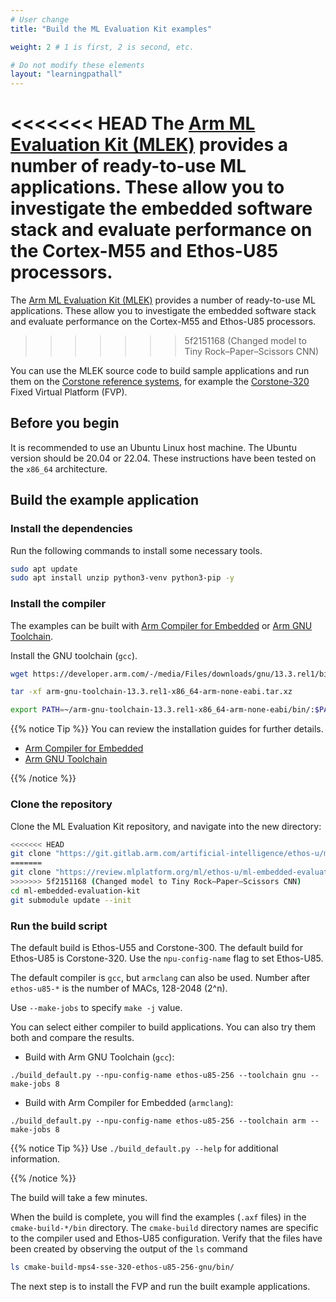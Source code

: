 ```yaml
---
# User change
title: "Build the ML Evaluation Kit examples"

weight: 2 # 1 is first, 2 is second, etc.

# Do not modify these elements
layout: "learningpathall"
---
```

<<<<<<< HEAD
The [Arm ML Evaluation Kit (MLEK)](https://gitlab.arm.com/artificial-intelligence/ethos-u/ml-embedded-evaluation-kit) provides a number of ready-to-use ML applications. These allow you to investigate the embedded software stack and evaluate performance on the Cortex-M55 and Ethos-U85 processors.
=======
The [Arm ML Evaluation Kit (MLEK)](https://review.mlplatform.org/plugins/gitiles/ml/ethos-u/ml-embedded-evaluation-kit) provides a number of ready-to-use ML applications. These allow you to investigate the embedded software stack and evaluate performance on the Cortex-M55 and Ethos-U85 processors.
>>>>>>> 5f2151168 (Changed model to Tiny Rock–Paper–Scissors CNN)

You can use the MLEK source code to build sample applications and run them on the [Corstone reference systems](https://www.arm.com/products/silicon-ip-subsystems/), for example the [Corstone-320](https://developer.arm.com/Processors/Corstone-320) Fixed Virtual Platform (FVP).

## Before you begin

It is recommended to use an Ubuntu Linux host machine. The Ubuntu version should be 20.04 or 22.04. These instructions have been tested on the `x86_64` architecture.

## Build the example application

### Install the dependencies

Run the following commands to install some necessary tools.

```bash
sudo apt update
sudo apt install unzip python3-venv python3-pip -y
```
### Install the compiler

The examples can be built with [Arm Compiler for Embedded](https://developer.arm.com/Tools%20and%20Software/Arm%20Compiler%20for%20Embedded) or [Arm GNU Toolchain](https://developer.arm.com/Tools%20and%20Software/GNU%20Toolchain).

Install the GNU toolchain (`gcc`).

```bash
wget https://developer.arm.com/-/media/Files/downloads/gnu/13.3.rel1/binrel/arm-gnu-toolchain-13.3.rel1-x86_64-arm-none-eabi.tar.xz

tar -xf arm-gnu-toolchain-13.3.rel1-x86_64-arm-none-eabi.tar.xz

export PATH=~/arm-gnu-toolchain-13.3.rel1-x86_64-arm-none-eabi/bin/:$PATH

```

{{% notice Tip %}}
You can review the installation guides for further details.

- [Arm Compiler for Embedded](/install-guides/armclang/)
- [Arm GNU Toolchain](/install-guides/gcc/arm-gnu)

{{% /notice %}}

### Clone the repository

Clone the ML Evaluation Kit repository, and navigate into the new directory:

```bash
<<<<<<< HEAD
git clone "https://git.gitlab.arm.com/artificial-intelligence/ethos-u/ml-embedded-evaluation-kit.git"
=======
git clone "https://review.mlplatform.org/ml/ethos-u/ml-embedded-evaluation-kit"
>>>>>>> 5f2151168 (Changed model to Tiny Rock–Paper–Scissors CNN)
cd ml-embedded-evaluation-kit
git submodule update --init
```

### Run the build script

The default build is Ethos-U55  and Corstone-300. The default build for Ethos-U85 is Corstone-320. Use the `npu-config-name` flag to set Ethos-U85.

The default compiler is `gcc`, but `armclang` can also be used. Number after `ethos-u85-*` is the number of MACs, 128-2048 (2^n).

Use `--make-jobs` to specify `make -j` value.

You can select either compiler to build applications. You can also try them both and compare the results.

- Build with Arm GNU Toolchain (`gcc`):

```
./build_default.py --npu-config-name ethos-u85-256 --toolchain gnu --make-jobs 8
```

- Build with Arm Compiler for Embedded (`armclang`):

```console
./build_default.py --npu-config-name ethos-u85-256 --toolchain arm --make-jobs 8
```

{{% notice Tip %}}
Use `./build_default.py --help` for additional information.

{{% /notice %}}

The build will take a few minutes.

When the build is complete, you will find the examples (`.axf` files) in the `cmake-build-*/bin` directory. The `cmake-build` directory names are specific to the compiler used and Ethos-U85 configuration. Verify that the files have been created by observing the output of the `ls` command

```bash
ls cmake-build-mps4-sse-320-ethos-u85-256-gnu/bin/
```

The next step is to install the FVP and run the built example applications.

